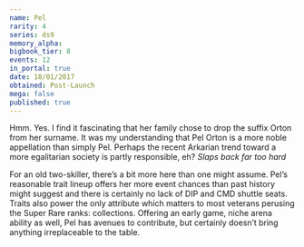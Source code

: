 ```yaml
---
name: Pel
rarity: 4
series: ds9
memory_alpha:
bigbook_tier: 8
events: 12
in_portal: true
date: 18/01/2017
obtained: Post-Launch
mega: false
published: true
---
```


Hmm. Yes. I find it fascinating that her family chose to drop the suffix Orton from her surname. It was my understanding that Pel Orton is a more noble appellation than simply Pel. Perhaps the recent Arkarian trend toward a more egalitarian society is partly responsible, eh? *Slaps back far too hard*

For an old two-skiller, there’s a bit more here than one might assume. Pel’s reasonable trait lineup offers her more event chances than past history might suggest and there is certainly no lack of DIP and CMD shuttle seats. Traits also power the only attribute which matters to most veterans perusing the Super Rare ranks: collections. Offering an early game, niche arena ability as well, Pel has avenues to contribute, but certainly doesn’t bring anything irreplaceable to the table.
